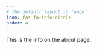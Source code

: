 ```yaml
---
# the default layout is 'page'
icon: fas fa-info-circle
order: 4
---
```


This is the info on the about page.	
